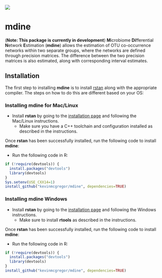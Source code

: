 ![](https://travis-ci.com/kevinmcgregor/mdine.svg?branch=master)

# mdine
(**Note: This package is currently in development**) **M**icrobiome **Di**fferential **N**etwork **E**stimation (**mdine**) allows the estimation of OTU co-occurrence networks within two separate groups, where the networks are defined through precision matrices.  The difference between the two precision matrices is also estimated, along with corresponding interval estimates.

## Installation
The first step to installing **mdine** is to install [rstan](http://mc-stan.org/users/interfaces/rstan) along with the appropriate compiler.  The steps on how to do this are different based on your OS:

### Installing **mdine** for Mac/Linux
* Install **rstan** by going to the [installation page](https://github.com/stan-dev/rstan/wiki/RStan-Getting-Started) and following the Mac/Linux instructions.
  * Make sure you have a C++ toolchain and configuration installed as described in the instructions.

Once **rstan** has been successfully installed, run the following code to install **mdine**:
* Run the following code in R:
```r
if (!require(devtools)) {
  install.packages("devtools")
  library(devtools)
}
Sys.setenv(USE_CXX14=1)
install_github("kevinmcgregor/mdine", dependencies=TRUE)
```


### Installing **mdine** Windows
* Install **rstan** by going to the [installation page](https://github.com/stan-dev/rstan/wiki/RStan-Getting-Started) and following the Windows instructions.
  * Make sure to install **rtools** as described in the instructions.

Once **rstan** has been successfully installed, run the following code to install **mdine**:
* Run the following code in R:
```r
if (!require(devtools)) {
  install.packages("devtools")
  library(devtools)
}
install_github("kevinmcgregor/mdine", dependencies=TRUE)
```
